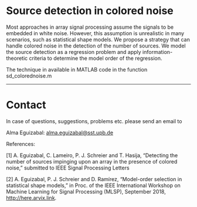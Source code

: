 # Source detection in colored noise


Most approaches in array signal processing assume the signals to be embedded in white noise. However, this assumption is unrealistic in many scenarios, such as statistical shape models. 
We propose a strategy that can handle colored noise in the detection of the number of sources. 
We model the source detection as a regression problem and apply information-theoretic criteria to determine the model order of the regression. 

The technique in available in MATLAB code in the function sd_colorednoise.m

------------------------------------------------------------------------------------

# Contact

In case of questions, suggestions, problems etc. please send an email to

Alma Eguizabal: alma.eguizabal@sst.upb.de

References:

[1] A. Eguizabal, C. Lameiro, P. J. Schreier and T. Hasija, “Detecting the number of sources impinging upon an array in the presence of colored noise,” submitted to IEEE Signal Processing Letters

[2] A. Eguizabal, P. J. Schreier and D. Ramírez, “Model-order selection in statistical shape models,” 
in Proc. of the IEEE International Workshop on Machine Learning for Signal Processing (MLSP), September 2018,
http://here.arvix.link.
